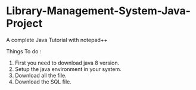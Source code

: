 # Library-Management-System-Java-Project
A complete Java Tutorial with notepad++

Things To do :

1. First you need to download java 8 version.
2. Setup the java environment in your system.
3. Download all the file.
4. Download the SQL file.

